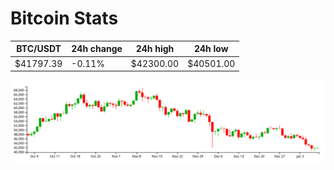 # Bitcoin Stats

BTC/USDT|24h change|24h high|24h low|
|---|---|---|---|
|$41797.39|-0.11%|$42300.00|$40501.00|

<img src="./chart.svg">

